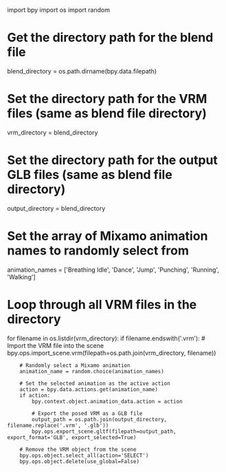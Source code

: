 import bpy
import os
import random

# Get the directory path for the blend file
blend_directory = os.path.dirname(bpy.data.filepath)

# Set the directory path for the VRM files (same as blend file directory)
vrm_directory = blend_directory

# Set the directory path for the output GLB files (same as blend file directory)
output_directory = blend_directory

# Set the array of Mixamo animation names to randomly select from
animation_names = ['Breathing Idle', 'Dance', 'Jump', 'Punching', 'Running', 'Walking']

# Loop through all VRM files in the directory
for filename in os.listdir(vrm_directory):
    if filename.endswith('.vrm'):
        # Import the VRM file into the scene
        bpy.ops.import_scene.vrm(filepath=os.path.join(vrm_directory, filename))
        
        # Randomly select a Mixamo animation
        animation_name = random.choice(animation_names)
        
        # Set the selected animation as the active action
        action = bpy.data.actions.get(animation_name)
        if action:
            bpy.context.object.animation_data.action = action
        
            # Export the posed VRM as a GLB file
            output_path = os.path.join(output_directory, filename.replace('.vrm', '.glb'))
            bpy.ops.export_scene.gltf(filepath=output_path, export_format='GLB', export_selected=True)
        
        # Remove the VRM object from the scene
        bpy.ops.object.select_all(action='SELECT')
        bpy.ops.object.delete(use_global=False)

